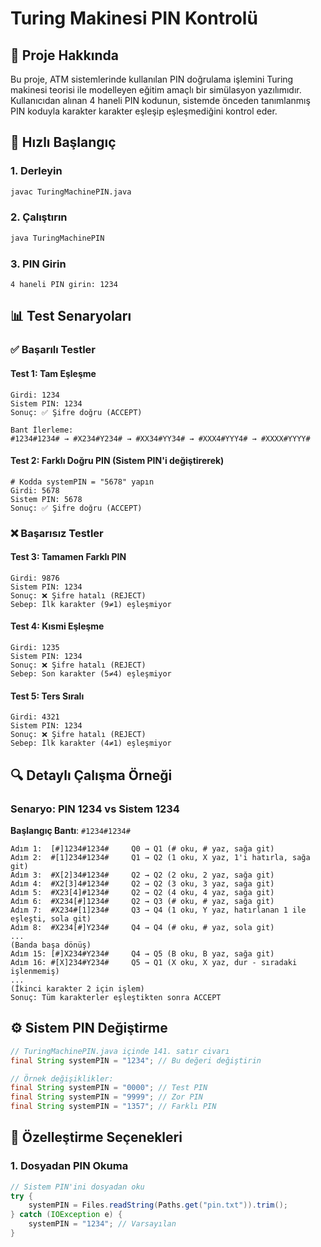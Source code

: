 # Turing Makinesi PIN Kontrolü

## 🏧 Proje Hakkında

Bu proje, ATM sistemlerinde kullanılan PIN doğrulama işlemini Turing makinesi teorisi ile modelleyen eğitim amaçlı bir simülasyon yazılımıdır. Kullanıcıdan alınan 4 haneli PIN kodunun, sistemde önceden tanımlanmış PIN koduyla karakter karakter eşleşip eşleşmediğini kontrol eder.

## 🚀 Hızlı Başlangıç

### 1. Derleyin
```bash
javac TuringMachinePIN.java
```

### 2. Çalıştırın
```bash
java TuringMachinePIN
```

### 3. PIN Girin
```
4 haneli PIN girin: 1234
```

## 📊 Test Senaryoları

### ✅ Başarılı Testler

#### Test 1: Tam Eşleşme
```
Girdi: 1234
Sistem PIN: 1234
Sonuç: ✅ Şifre doğru (ACCEPT)

Bant İlerleme:
#1234#1234# → #X234#Y234# → #XX34#YY34# → #XXX4#YYY4# → #XXXX#YYYY#
```

#### Test 2: Farklı Doğru PIN (Sistem PIN'i değiştirerek)
```
# Kodda systemPIN = "5678" yapın
Girdi: 5678
Sistem PIN: 5678
Sonuç: ✅ Şifre doğru (ACCEPT)
```

### ❌ Başarısız Testler

#### Test 3: Tamamen Farklı PIN
```
Girdi: 9876
Sistem PIN: 1234
Sonuç: ❌ Şifre hatalı (REJECT)
Sebep: İlk karakter (9≠1) eşleşmiyor
```

#### Test 4: Kısmi Eşleşme
```
Girdi: 1235
Sistem PIN: 1234
Sonuç: ❌ Şifre hatalı (REJECT)
Sebep: Son karakter (5≠4) eşleşmiyor
```

#### Test 5: Ters Sıralı
```
Girdi: 4321
Sistem PIN: 1234
Sonuç: ❌ Şifre hatalı (REJECT)
Sebep: İlk karakter (4≠1) eşleşmiyor
```

## 🔍 Detaylı Çalışma Örneği

### Senaryo: PIN 1234 vs Sistem 1234

**Başlangıç Bantı**: `#1234#1234#`

```
Adım 1:  [#]1234#1234#     Q0 → Q1 (# oku, # yaz, sağa git)
Adım 2:  #[1]234#1234#     Q1 → Q2 (1 oku, X yaz, 1'i hatırla, sağa git)
Adım 3:  #X[2]34#1234#     Q2 → Q2 (2 oku, 2 yaz, sağa git)
Adım 4:  #X2[3]4#1234#     Q2 → Q2 (3 oku, 3 yaz, sağa git)
Adım 5:  #X23[4]#1234#     Q2 → Q2 (4 oku, 4 yaz, sağa git)
Adım 6:  #X234[#]1234#     Q2 → Q3 (# oku, # yaz, sağa git)
Adım 7:  #X234#[1]234#     Q3 → Q4 (1 oku, Y yaz, hatırlanan 1 ile eşleşti, sola git)
Adım 8:  #X234[#]Y234#     Q4 → Q4 (# oku, # yaz, sola git)
...
(Banda başa dönüş)
Adım 15: [#]X234#Y234#     Q4 → Q5 (B oku, B yaz, sağa git)
Adım 16: #[X]234#Y234#     Q5 → Q1 (X oku, X yaz, dur - sıradaki işlenmemiş)
...
(İkinci karakter 2 için işlem)
Sonuç: Tüm karakterler eşleştikten sonra ACCEPT
```

## ⚙️ Sistem PIN Değiştirme

```java
// TuringMachinePIN.java içinde 141. satır civarı
final String systemPIN = "1234"; // Bu değeri değiştirin

// Örnek değişiklikler:
final String systemPIN = "0000"; // Test PIN
final String systemPIN = "9999"; // Zor PIN
final String systemPIN = "1357"; // Farklı PIN
```

## 🔧 Özelleştirme Seçenekleri

### 1. Dosyadan PIN Okuma
```java
// Sistem PIN'ini dosyadan oku
try {
    systemPIN = Files.readString(Paths.get("pin.txt")).trim();
} catch (IOException e) {
    systemPIN = "1234"; // Varsayılan
}
```